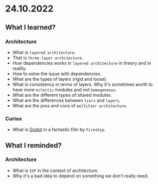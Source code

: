 # 24.10.2022

## What I learned?

### Architecture

- What is `layered architecture`.
- That is `three-layer architecture`.
- How dependencies works in `layered architecture` in theory and in reality.
- How to solve the issue with dependencies.
- What are the types of layers (rigid and loose).
- What is consistency in terms of layers. Why it's sometimes worth to have more `eclectic` modules and not `homogeneous`.
- What are the different types of shared modules.
- What are the differences between `tiers` and `layers`.
- What are the pros and cons of `multitier architecture`.

### Curios

- What is [Godot](https://www.youtube.com/watch?v=QKgTZWbwD1U) in a fantastic film by `Fireship`.

## What I reminded?

### Architecture

- What is `ISP` in the context of architecture.
- Why it's a bad idea to depend on something we don't really need.
